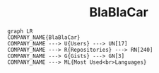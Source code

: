<h1 align="center">BlaBlaCar</h1>

```mermaid
graph LR
COMPANY_NAME{BlaBlaCar}
COMPANY_NAME ---> U{Users} ---> UN[17]
COMPANY_NAME ---> R{Repositories} ---> RN[240]
COMPANY_NAME ---> G{Gists} ---> GN[3]
COMPANY_NAME ---> ML{Most Used<br>Languages}
```
